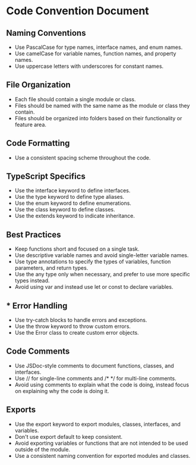 # Code Convention Document

## Naming Conventions

- Use PascalCase for type names, interface names, and enum names.
- Use camelCase for variable names, function names, and property names.
- Use uppercase letters with underscores for constant names.

## File Organization

- Each file should contain a single module or class.
- Files should be named with the same name as the module or class they contain.
- Files should be organized into folders based on their functionality or feature area.

## Code Formatting

- Use a consistent spacing scheme throughout the code.

## TypeScript Specifics

- Use the interface keyword to define interfaces.
- Use the type keyword to define type aliases.
- Use the enum keyword to define enumerations.
- Use the class keyword to define classes.
- Use the extends keyword to indicate inheritance.

## Best Practices

- Keep functions short and focused on a single task.
- Use descriptive variable names and avoid single-letter variable names.
- Use type annotations to specify the types of variables, function parameters, and return types.
- Use the any type only when necessary, and prefer to use more specific types instead.
- Avoid using var and instead use let or const to declare variables.

## \* Error Handling

- Use try-catch blocks to handle errors and exceptions.
- Use the throw keyword to throw custom errors.
- Use the Error class to create custom error objects.

## Code Comments

- Use JSDoc-style comments to document functions, classes, and interfaces.
- Use // for single-line comments and /\* \*/ for multi-line comments.
- Avoid using comments to explain what the code is doing, instead focus on explaining why the code is doing it.

## Exports

- Use the export keyword to export modules, classes, interfaces, and variables.
- Don't use export default to keep consistent.
- Avoid exporting variables or functions that are not intended to be used outside of the module.
- Use a consistent naming convention for exported modules and classes.
